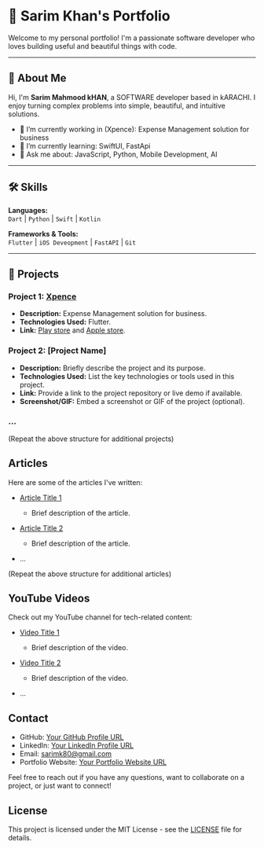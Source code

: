 # 💼 Sarim Khan's Portfolio

Welcome to my personal portfolio! I'm a passionate software developer who loves building useful and beautiful things with code.

---

## 🧠 About Me

Hi, I'm **Sarim Mahmood kHAN**, a SOFTWARE developer based in kARACHI. I enjoy turning complex problems into simple, beautiful, and intuitive solutions.

- 🔭 I’m currently working in (Xpence): Expense Management solution for business
- 🌱 I’m currently learning: SwiftUI, FastApi
- 💬 Ask me about: JavaScript, Python, Mobile Development, AI

---

## 🛠️ Skills

**Languages:**  
`Dart` | `Python` | `Swift` | `Kotlin`

**Frameworks & Tools:**  
`Flutter` | `iOS Deveopment` | `FastAPI`  | `Git` 

---

## 📁 Projects

### Project 1: [Xpence ](https://xpence.com)

- **Description:** Expense Management solution for business.
- **Technologies Used:** Flutter.
- **Link:** [Play store](https://play.google.com/store/apps/datasafety?id=co.xpence.alpha2&hl=en) and [Apple store](https://apps.apple.com/sa/app/xpence/id1499502623).

### Project 2: [Project Name]

- **Description:** Briefly describe the project and its purpose.
- **Technologies Used:** List the key technologies or tools used in this project.
- **Link:** Provide a link to the project repository or live demo if available.
- **Screenshot/GIF:** Embed a screenshot or GIF of the project (optional).

### ...

(Repeat the above structure for additional projects)

## Articles

Here are some of the articles I've written:

- [Article Title 1](link-to-article-1.md)
  - Brief description of the article.

- [Article Title 2](link-to-article-2.md)
  - Brief description of the article.

- ...

(Repeat the above structure for additional articles)

## YouTube Videos

Check out my YouTube channel for tech-related content:

- [Video Title 1](link-to-video-1)
  - Brief description of the video.

- [Video Title 2](link-to-video-2)
  - Brief description of the video.

- ...


## Contact

- GitHub: [Your GitHub Profile URL](https://github.com/your-username)
- LinkedIn: [Your LinkedIn Profile URL](https://www.linkedin.com/in/sarim-khan-595214130/)
- Email: sarimk80@gmail.com
- Portfolio Website: [Your Portfolio Website URL](https://github.com/sarimk80/portfolio)

Feel free to reach out if you have any questions, want to collaborate on a project, or just want to connect!

## License

This project is licensed under the MIT License - see the [LICENSE](LICENSE) file for details.
